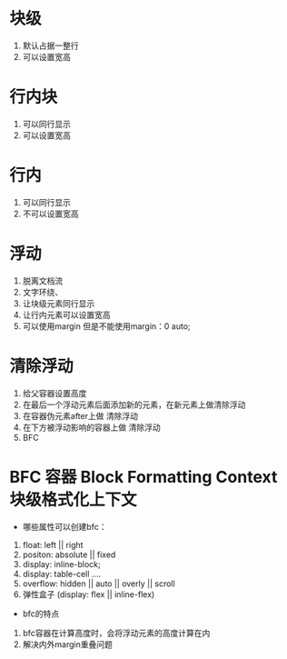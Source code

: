 # 块级
1. 默认占据一整行
2. 可以设置宽高

# 行内块
1. 可以同行显示
2. 可以设置宽高

# 行内
1. 可以同行显示
2. 不可以设置宽高


# 浮动
1. 脱离文档流
2. 文字环绕、
3. 让块级元素同行显示
4. 让行内元素可以设置宽高
5. 可以使用margin 但是不能使用margin：0 auto;


# 清除浮动
1. 给父容器设置高度
2. 在最后一个浮动元素后面添加新的元素，在新元素上做清除浮动
3. 在容器伪元素after上做 清除浮动
4. 在下方被浮动影响的容器上做 清除浮动
5. BFC


# BFC 容器  Block Formatting Context 块级格式化上下文
- 哪些属性可以创建bfc：
1. float: left || right 
2. positon: absolute || fixed
3. display: inline-block;
4. display: table-cell ....
5. overflow: hidden || auto || overly || scroll
6. 弹性盒子 (display: flex || inline-flex)



- bfc的特点
1. bfc容器在计算高度时，会将浮动元素的高度计算在内
2. 解决内外margin重叠问题

